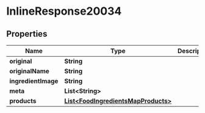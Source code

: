 

# InlineResponse20034

## Properties

Name | Type | Description | Notes
------------ | ------------- | ------------- | -------------
**original** | **String** |  | 
**originalName** | **String** |  | 
**ingredientImage** | **String** |  | 
**meta** | **List&lt;String&gt;** |  | 
**products** | [**List&lt;FoodIngredientsMapProducts&gt;**](FoodIngredientsMapProducts.md) |  | 




